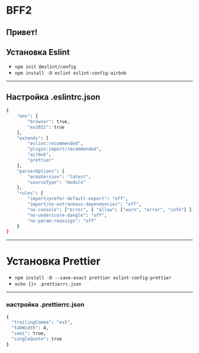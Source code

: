 # BFF2
Привет!
---
## Установка Eslint

- `npm init @eslint/config`
- `npm install -D eslint eslint-config-airbnb`

---

## Настройка .eslintrc.json

```bash
{
    "env": {
        "browser": true,
        "es2021": true
    },
    "extends": [
        "eslint:recommended",
        "plugin:import/recommended",
        "airbnb",
        "prettier"
    ],
    "parserOptions": {
        "ecmaVersion": "latest",
        "sourceType": "module"
    },
    "rules": {
        "import/prefer-default-export": "off",
        "import/no-extraneous-dependencies": "off",
        "no-console": ["error", { "allow": ["warn", "error", "info"] }],
        "no-underscore-dangle": "off",
        "no-param-reassign": "off"
    }
}
```

---

# Установка **Prettier**

- `npm install -D --save-exact prettier eslint-config-prettier`
- `echo {}> .prettierrc.json`

---

### настройка .prettierrc.json

```bash
{
  "trailingComma": "es5",
  "tabWidth": 4,
  "semi": true,
  "singleQuote": true
}
```
